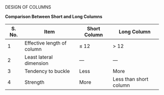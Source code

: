DESIGN OF COLUMNS
 
 **Comparison Between Short and Long Columns**

| S. No. | Item                        | Short Column | Long Column               |
|--------|-----------------------------|--------------|---------------------------|
| 1      | Effective length of column  | ≤ 12         | > 12                      |
| 2      | Least lateral dimension     | —            | —                         |
| 3      | Tendency to buckle          | Less         | More                      |
| 4      | Strength                    | More         | Less than short column    |
